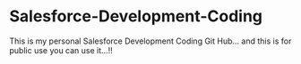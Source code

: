 # Salesforce-Development-Coding

This is my personal Salesforce Development Coding Git Hub... and this is for public use you can use it...!!
